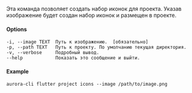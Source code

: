 Эта команда позволяет создать набор иконок для проекта.
Указав изображение будет создан набор иконок и размещен в проекте.

#### Options

```shell
-i, --image TEXT  Путь к изображению.  [обязательно]
-p, --path TEXT   Путь к проекту. По умолчанию текущая директория.
-v, --verbose     Подробный вывод.
--help            Показать это сообщение и выйти.
```

#### Example

```shell
aurora-cli flutter project icons --image /path/to/image.png
```
